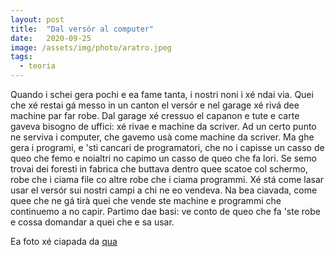 ```yaml
---
layout: post
title:  "Dal versór al computer"
date:   2020-09-25
image: /assets/img/photo/aratro.jpeg
tags:
  - teoria
---
```


Quando i schei gera pochi e ea fame tanta, i nostri noni i xé ndai via. Quei che xé restai gá messo in un canton el versór e nel garage xé rivá dee machine par far robe. Dal garage xé cressuo el capanon e tute e carte gaveva bisogno de uffici: xé rivae e machine da scriver. Ad un certo punto ne serviva i computer, che gavemo usà come machine da scriver. Ma ghe gera i programi, e 'sti cancari de programatori, che no i capisse un casso de queo che femo e noialtri no capimo un casso de queo che fa lori. Se semo trovai dei foresti in fabrica che buttava dentro quee scatoe col schermo, robe che i ciama file co altre robe che i ciama programmi. Xé stá come lasar usar el versór sui nostri campi a chi ne eo vendeva. Na bea ciavada, come quee che ne gá tirà quei che vende ste machine e programmi che continuemo a no capir. Partimo dae basi: ve conto de queo che fa 'ste robe e cossa domandar a quei che e sa usar.

Ea foto xé ciapada da [qua](https://commons.wikimedia.org/wiki/File:Museo_delle_Grigne_-_E_073_-_Aratro_(XIX_secolo).jpeg)
